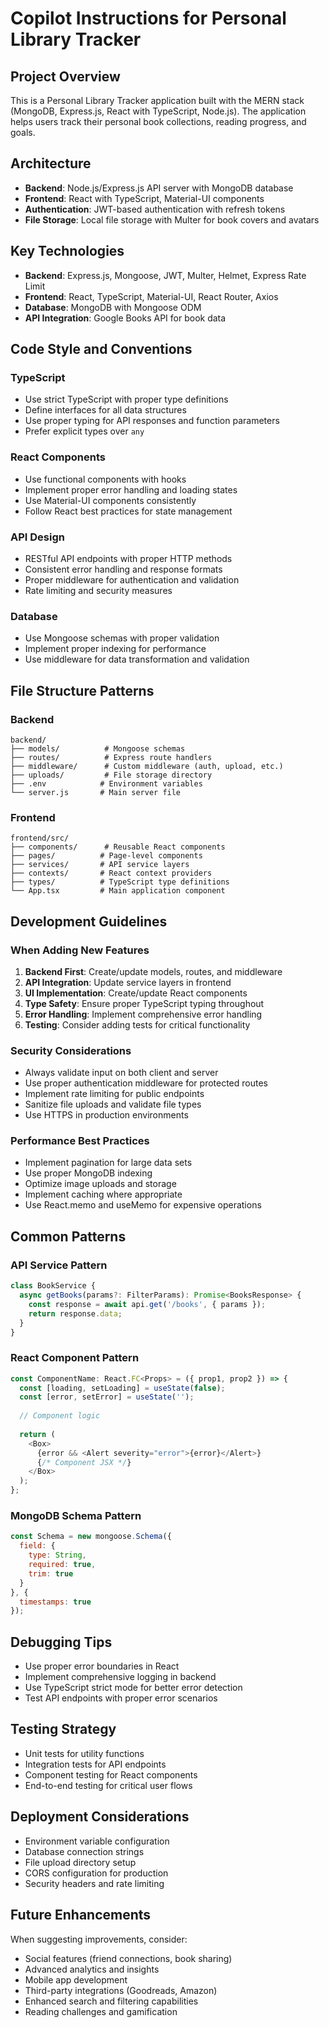 # Copilot Instructions for Personal Library Tracker

## Project Overview
This is a Personal Library Tracker application built with the MERN stack (MongoDB, Express.js, React with TypeScript, Node.js). The application helps users track their personal book collections, reading progress, and goals.

## Architecture
- **Backend**: Node.js/Express.js API server with MongoDB database
- **Frontend**: React with TypeScript, Material-UI components
- **Authentication**: JWT-based authentication with refresh tokens
- **File Storage**: Local file storage with Multer for book covers and avatars

## Key Technologies
- **Backend**: Express.js, Mongoose, JWT, Multer, Helmet, Express Rate Limit
- **Frontend**: React, TypeScript, Material-UI, React Router, Axios
- **Database**: MongoDB with Mongoose ODM
- **API Integration**: Google Books API for book data

## Code Style and Conventions

### TypeScript
- Use strict TypeScript with proper type definitions
- Define interfaces for all data structures
- Use proper typing for API responses and function parameters
- Prefer explicit types over `any`

### React Components
- Use functional components with hooks
- Implement proper error handling and loading states
- Use Material-UI components consistently
- Follow React best practices for state management

### API Design
- RESTful API endpoints with proper HTTP methods
- Consistent error handling and response formats
- Proper middleware for authentication and validation
- Rate limiting and security measures

### Database
- Use Mongoose schemas with proper validation
- Implement proper indexing for performance
- Use middleware for data transformation and validation

## File Structure Patterns

### Backend
```
backend/
├── models/          # Mongoose schemas
├── routes/          # Express route handlers
├── middleware/      # Custom middleware (auth, upload, etc.)
├── uploads/         # File storage directory
├── .env            # Environment variables
└── server.js       # Main server file
```

### Frontend
```
frontend/src/
├── components/      # Reusable React components
├── pages/          # Page-level components
├── services/       # API service layers
├── contexts/       # React context providers
├── types/          # TypeScript type definitions
└── App.tsx         # Main application component
```

## Development Guidelines

### When Adding New Features
1. **Backend First**: Create/update models, routes, and middleware
2. **API Integration**: Update service layers in frontend
3. **UI Implementation**: Create/update React components
4. **Type Safety**: Ensure proper TypeScript typing throughout
5. **Error Handling**: Implement comprehensive error handling
6. **Testing**: Consider adding tests for critical functionality

### Security Considerations
- Always validate input on both client and server
- Use proper authentication middleware for protected routes
- Implement rate limiting for public endpoints
- Sanitize file uploads and validate file types
- Use HTTPS in production environments

### Performance Best Practices
- Implement pagination for large data sets
- Use proper MongoDB indexing
- Optimize image uploads and storage
- Implement caching where appropriate
- Use React.memo and useMemo for expensive operations

## Common Patterns

### API Service Pattern
```typescript
class BookService {
  async getBooks(params?: FilterParams): Promise<BooksResponse> {
    const response = await api.get('/books', { params });
    return response.data;
  }
}
```

### React Component Pattern
```typescript
const ComponentName: React.FC<Props> = ({ prop1, prop2 }) => {
  const [loading, setLoading] = useState(false);
  const [error, setError] = useState('');
  
  // Component logic
  
  return (
    <Box>
      {error && <Alert severity="error">{error}</Alert>}
      {/* Component JSX */}
    </Box>
  );
};
```

### MongoDB Schema Pattern
```javascript
const Schema = new mongoose.Schema({
  field: {
    type: String,
    required: true,
    trim: true
  }
}, {
  timestamps: true
});
```

## Debugging Tips
- Use proper error boundaries in React
- Implement comprehensive logging in backend
- Use TypeScript strict mode for better error detection
- Test API endpoints with proper error scenarios

## Testing Strategy
- Unit tests for utility functions
- Integration tests for API endpoints
- Component testing for React components
- End-to-end testing for critical user flows

## Deployment Considerations
- Environment variable configuration
- Database connection strings
- File upload directory setup
- CORS configuration for production
- Security headers and rate limiting

## Future Enhancements
When suggesting improvements, consider:
- Social features (friend connections, book sharing)
- Advanced analytics and insights
- Mobile app development
- Third-party integrations (Goodreads, Amazon)
- Enhanced search and filtering capabilities
- Reading challenges and gamification

